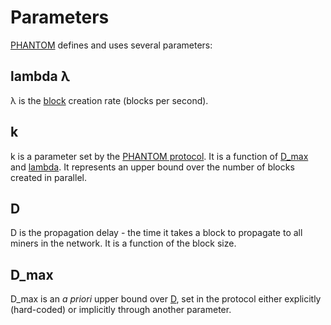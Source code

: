# Parameters

[PHANTOM](./) defines and uses several parameters:

## lambda λ

λ is the [block](../blocks/) creation rate \(blocks per second\).

## k

k is a parameter set by the [PHANTOM protocol](./). It is a function of [D\_max](parameters.md#d_max) and [lambda](parameters.md#lambda-l). It represents an upper bound over the number of blocks created in parallel.

## D

D is the propagation delay - the time it takes a block to propagate to all miners in the network. It is a function of the block size.

## D\_max

D\_max is an _a priori_ upper bound over [D](parameters.md#d), set in the protocol either explicitly \(hard-coded\) or implicitly through another parameter.

